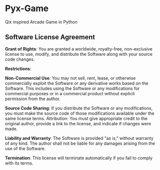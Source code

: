 # Pyx-Game
Qix inspired Arcade Game in Python


## Software License Agreement

**Grant of Rights**: You are granted a worldwide, royalty-free, non-exclusive license to use, modify, and distribute the Software along with your source code changes.

**Restrictions**:

**Non-Commercial Use**: You may not sell, rent, lease, or otherwise commercially exploit the Software or any derivative works based on the Software. This includes using the Software or any modifications for commercial purposes or in a commercial product without explicit permission from the author.

**Source Code Sharing**: If you distribute the Software or any modifications, you must make the source code of those modifications available under the same license terms.
Attribution: You must give appropriate credit to the original author, provide a link to the license, and indicate if changes were made.

**Liability and Warranty**: The Software is provided "as is," without warranty of any kind. The author shall not be liable for any damages arising from the use of the Software.

**Termination**: This license will terminate automatically if you fail to comply with its terms.
